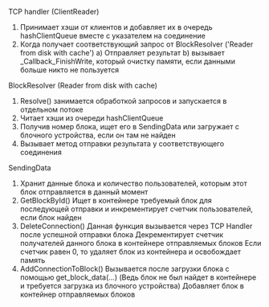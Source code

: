 
TCP handler (ClientReader)
1) Принимает хэши от клиентов и добавляет их в очередь hashClientQueue вместе с указателем на соединение
2) Когда получает соответствующий запрос от BlockResolver ('Reader from disk with cache')
  a) Отправляет результат
  b) вызывает _Callback_FinishWrite, который очистку памяти, если данными больше никто не пользуется


BlockResolver (Reader from disk with cache)
1) Resolve() занимается обработкой запросов и запускается в отдельном потоке
1) Читает хэши из очереди hashClientQueue 
2) Получив номер блока, ищет его в SendingData или загружает с блочного устройства, если он там не найден
3) Вызывает метод отправки результата у соответствующего соединения

SendingData
1) Хранит данные блока и количество пользователей, которым этот блок отправляется в данный момент
2) GetBlockById()
Ищет в контейнере требуемый блок для последующей отправки и инкрементирует счетчик пользователей, если блок найден
3) DeleteConnection()
Данная функция вызывается через TCP Handler после успешной отправки блока
Декрементирует счетчик получателей данного блока в контейнере отправляемых блоков
Если счетчик равен 0, то удаляет блок из контейнера и освобождает память
4) AddConnectionToBlock()
Вызывается после загрузки блока с помощью get_block_data(...) 
(Ведь блок не был найдет в контейнере и требуется загрузка из блочного устройства)
Добавляет блок в контейнер отправляемых блоков 


